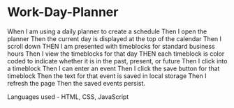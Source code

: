 # Work-Day-Planner

When I am using a daily planner to create a schedule
Then I open the planner
Then the current day is displayed at the top of the calendar
Then I scroll down
THEN I am presented with timeblocks for standard business hours
Then I view the timeblocks for that day
THEN each timeblock is color coded to indicate whether it is in the past, present, or future
Then I click into a timeblock
Then I can enter an event
Then I click the save button for that timeblock
Then the text for that event is saved in local storage
Then I refresh the page
Then the saved events persist.

Languages used - HTML, CSS, JavaScript

